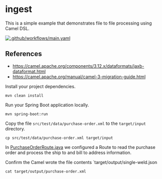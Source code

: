 # ingest
This is a simple example that demonstrates file to file processing using Camel DSL.

[![.github/workflows/main.yaml](https://github.com/gfulton-redhat/file-to-file/actions/workflows/main.yaml/badge.svg?branch=main)](https://github.com/gfulton-redhat/file-to-file/actions/workflows/main.yaml)

## References
- https://camel.apache.org/components/3.12.x/dataformats/jaxb-dataformat.html
- https://camel.apache.org/manual/camel-3-migration-guide.html

Install your project dependencies.
```shell
mvn clean install
```

Run your Spring Boot application locally.
```shell
mvn spring-boot:run
```

Copy the file `src/test/data/purchase-order.xml` to the `target/input` directory.
```shell
cp src/test/data/purchase-order.xml target/input
```

In [PurchaseOrderRoute.java](src/main/java/com/redhat/examples/PurchaseOrderRoute.java) we configured a Route to read 
the purchase order and process the ship to and bill to address information.

Confirm the Camel wrote the file contents `target/output/single-weld.json
```shell
cat target/output/purchase-order.xml
```
